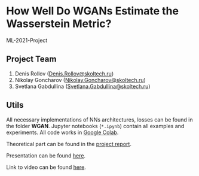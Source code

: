 # How Well Do WGANs Estimate the Wasserstein Metric?
ML-2021-Project

## Project Team

1. Denis Rollov (Denis.Rollov@skoltech.ru)
2. Nikolay Goncharov (Nikolay.Goncharov@skoltech.ru)
3. Svetlana Gabdullina (Svetlana.Gabdullina@skoltech.ru)

## Utils

All necessary implementations of NNs architectures, losses can be found in the folder **WGAN**.
Jupyter notebooks (`*.ipynb`) contain all examples and experiments. All code works in [Google Colab](https://colab.research.google.com/).

Theoretical part can be found in the [project report](https://github.com/rollovd/ML-2021-Project/blob/master/ML_Final_Project_Report.pdf).

Presentation can be found [here](https://github.com/rollovd/ML-2021-Project/blob/master/ML_Final_Project_Presentation.pdf).

Link to video can be found [here](https://youtu.be/32JWttjYL5g).


